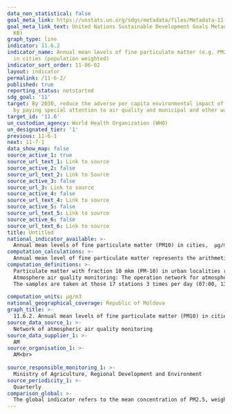 ```yaml
---
data_non_statistical: false
goal_meta_link: https://unstats.un.org/sdgs/metadata/files/Metadata-11-06-02.pdf
goal_meta_link_text: United Nations Sustainable Development Goals Metadata (PDF 211
  KB)
graph_type: line
indicator: 11.6.2
indicator_name: Annual mean levels of fine particulate matter (e.g. PM2.5 and PM10)
  in cities (population weighted)
indicator_sort_order: 11-06-02
layout: indicator
permalink: /11-6-2/
published: true
reporting_status: notstarted
sdg_goal: '11'
target: By 2030, reduce the adverse per capita environmental impact of cities, including
  by paying special attention to air quality and municipal and other waste management.
target_id: '11.6'
un_custodian_agency: World Health Organization (WHO)
un_designated_tier: '1'
previous: 11-6-1
next: 11-7-1
data_show_map: false
source_active_1: true
source_url_text_1: Link to source
source_active_2: false
source_url_text_2: Link to Source
source_active_3: false
source_url_3: Link to source
source_active_4: false
source_url_text_4: Link to source
source_active_5: false
source_url_text_5: Link to source
source_active_6: false
source_url_text_6: Link to source
title: Untitled
national_indicator_available: >-
  Annual mean levels of fine particulate matter (PM10) in cities,  µg/m3
computation_calculations: >-
  Annual mean level of fine particulate matter represents the arithmetic average of fine particulate matter weighted per urban population and expressed in micrograms per cubic meter. Particulate matter with fraction10 mkm is determined via the automated method of measurement, is based on cyclone principle, meant to determine the mass concentration of the fibrinogen fraction sized  <10  mkm  in atmospheric air. 
computation_definitions: >-
  Particulate matter with fraction 10 mkm (PM-10) in urban localities represents air pollution mainly in fine duster, and includes a combination of solid and liquid particulates characterised via their reduced dimensions - up to 10 mkm. About 60% of PM10 is composed of particulate of type PM2.5, with diameter under 2.5 microns. According to the World Health Organization, exposure to fine particulate (PM2.5) has the most significant impact on human health as compared to other pollutants. In 2015, the average level of PM2.5 in cities was 15 micrograms per cubic meter and 16.7, in 2016 ( [see source](http://www.green-economies-eap.org/resources/Raport_RO.pdf) )<br> 
  Atmosphere air quality monitoring: The operation network for atmospheric air quality monitoring includes 18 stationary posts, 17 of which are located in 5 industrialised centres: Chisinau - 6 posts, Balti-2, Tiraspol-3, Bender-4, Ribnita-2, and 1 transborder station in Leova town.<br> 
  The samples are taken at those 17 stations 3 times per day (07:00, 13:00 and 19:00), analysing the basic pollutants (solid matters, sulphur dioxide, carbon monoxide and nitrogen dioxide) and the specific ones (soluble sulphates, nitrogen oxide, aldehyde, phenol and  benzo(a)pyrene). The program of observation, collection of samples and chemical analysis is carried out according to the methodology  "Руководство по контролю загрязнения атмосферы, РД 52.04. 186-89-Москва 1991” - Guidelines for atmospheric air pollution control. [The air pollution level](http://mediu.gov.md/ro/content/protec%C8%9Bia-aerului-atmosferic) is assesses according to the value of mean concentration as compared to the maximum admissible concentration (CMA), and the quality of air is estimated through air pollution complex index (IPA).<br> 
  
computation_units: µg/m3
national_geographical_coverage: Republic of Moldova
graph_title: >-
  11.6.2. Annual mean levels of fine particulate matter (PM10) in cities,  µg/m3
source_data_source_1: >-
  Network of atmospheric air quality monitoring
source_data_supplier_1: >-
  AM
source_organisation_1: >-
  AM<br> 
  
source_responsible_monitoring_1: >-
  Ministry of Agriculture, Regional Development and Environment
source_periodicity_1: >-
  Quarterly
comparison_global: >-
  The global indicator refers to the mean concentration of PM2.5, weighted per urban population and it is estimated using the satellite data, population estimates, topographic data and measurements in the field. The national indicator refers to the mean concentration of PM10,  including PM2.5 and is based on measurements in the field. [Source](http://www.meteo.md/images/uploads/pages_downloads/Anuar_Aer_20151.pdf), pag. 11. 
---
```

